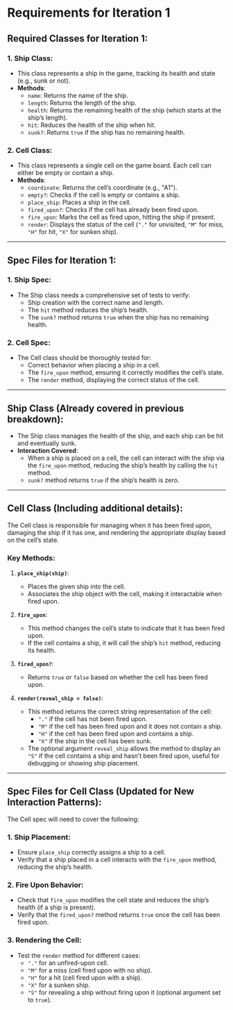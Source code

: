 # Requirements for Iteration 1

## Required Classes for Iteration 1:

### 1. **Ship Class**:
   - This class represents a ship in the game, tracking its health and state (e.g., sunk or not).
   - **Methods**:
     - `name`: Returns the name of the ship.
     - `length`: Returns the length of the ship.
     - `health`: Returns the remaining health of the ship (which starts at the ship’s length).
     - `hit`: Reduces the health of the ship when hit.
     - `sunk?`: Returns `true` if the ship has no remaining health.

### 2. **Cell Class**:
   - This class represents a single cell on the game board. Each cell can either be empty or contain a ship.
   - **Methods**:
     - `coordinate`: Returns the cell’s coordinate (e.g., "A1").
     - `empty?`: Checks if the cell is empty or contains a ship.
     - `place_ship`: Places a ship in the cell.
     - `fired_upon?`: Checks if the cell has already been fired upon.
     - `fire_upon`: Marks the cell as fired upon, hitting the ship if present.
     - `render`: Displays the status of the cell (`"."` for unvisited, `"M"` for miss, `"H"` for hit, `"X"` for sunken ship).

---

## Spec Files for Iteration 1:

### 1. **Ship Spec**:
   - The Ship class needs a comprehensive set of tests to verify:
     - Ship creation with the correct name and length.
     - The `hit` method reduces the ship’s health.
     - The `sunk?` method returns `true` when the ship has no remaining health.

### 2. **Cell Spec**:
   - The Cell class should be thoroughly tested for:
     - Correct behavior when placing a ship in a cell.
     - The `fire_upon` method, ensuring it correctly modifies the cell’s state.
     - The `render` method, displaying the correct status of the cell.

---

## Ship Class (Already covered in previous breakdown):

- The Ship class manages the health of the ship, and each ship can be hit and eventually sunk.
- **Interaction Covered**:
  - When a ship is placed on a cell, the cell can interact with the ship via the `fire_upon` method, reducing the ship’s health by calling the `hit` method.
  - `sunk?` method returns `true` if the ship’s health is zero.

---

## Cell Class (Including additional details):

The Cell class is responsible for managing when it has been fired upon, damaging the ship if it has one, and rendering the appropriate display based on the cell’s state.

### Key Methods:

1. **`place_ship(ship)`**:
   - Places the given ship into the cell.
   - Associates the ship object with the cell, making it interactable when fired upon.

2. **`fire_upon`**:
   - This method changes the cell’s state to indicate that it has been fired upon.
   - If the cell contains a ship, it will call the ship’s `hit` method, reducing its health.

3. **`fired_upon?`**:
   - Returns `true` or `false` based on whether the cell has been fired upon.

4. **`render(reveal_ship = false)`**:
   - This method returns the correct string representation of the cell:
     - `"."` if the cell has not been fired upon.
     - `"M"` if the cell has been fired upon and it does not contain a ship.
     - `"H"` if the cell has been fired upon and contains a ship.
     - `"X"` if the ship in the cell has been sunk.
   - The optional argument `reveal_ship` allows the method to display an `"S"` if the cell contains a ship and hasn’t been fired upon, useful for debugging or showing ship placement.

---

## Spec Files for Cell Class (Updated for New Interaction Patterns):

The Cell spec will need to cover the following:

### 1. **Ship Placement**:
   - Ensure `place_ship` correctly assigns a ship to a cell.
   - Verify that a ship placed in a cell interacts with the `fire_upon` method, reducing the ship’s health.

### 2. **Fire Upon Behavior**:
   - Check that `fire_upon` modifies the cell state and reduces the ship’s health (if a ship is present).
   - Verify that the `fired_upon?` method returns `true` once the cell has been fired upon.

### 3. **Rendering the Cell**:
   - Test the `render` method for different cases:
     - `"."` for an unfired-upon cell.
     - `"M"` for a miss (cell fired upon with no ship).
     - `"H"` for a hit (cell fired upon with a ship).
     - `"X"` for a sunken ship.
     - `"S"` for revealing a ship without firing upon it (optional argument set to `true`).